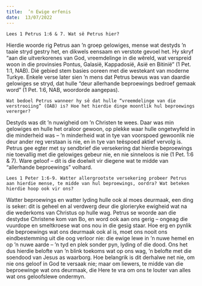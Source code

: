 ```yaml
---
title:  ’n Ewige erfenis
date:  13/07/2022
---
```


`Lees 1 Petrus 1:6 & 7. Wat sê Petrus hier?`

Hierdie woorde rig Petrus aan ’n groep gelowiges, mense wat destyds ’n taaie stryd gestry het, en dikwels eensaam en verstote gevoel het. Hy skryf “aan die uitverkorenes van God, vreemdelinge in die wêreld, wat verspreid woon in die provinsies Pontus, Galasië, Kappadosië, Asië en Bitinië” (1 Pet. 1:1, NAB). Dié gebied stem basies ooreen met die westekant van moderne Turkye. Enkele verse later sien ’n mens dat Petrus bewus was van daardie gelowiges se stryd, dat hulle “deur allerhande beproewings bedroef gemaak word” (1 Pet. 1:6, NAB, woordorde aangepas).

`Wat bedoel Petrus wanneer hy sê dat hulle “vreemdelinge van die verstrooiing” (OAB) is? Hoe het hierdie dinge moontlik hul beproewings vererger?`

Destyds was dit ’n nuwigheid om ’n Christen te wees. Daar was min gelowiges en hulle het oraloor gewoon, op plekke waar hulle ongetwyfeld in die minderheid was – ’n minderheid wat in tye van voorspoed gewoonlik nie deur ander reg verstaan is nie, en in tye van teëspoed aktief vervolg is. Petrus gee egter met sy sendbrief die versekering dat hierdie beproewings nie toevallig met die gelowiges gebeur nie, en nie sinneloos is nie (1 Pet. 1:6 & 7). Ware geloof – dít is die doelwit vir diegene wat te midde van “allerhande beproewings” volhard.

`Lees 1 Peter 1:6-9. Watter allergrootste versekering probeer Petrus aan hierdie mense, te midde van hul beproewings, oordra? Wat beteken hierdie hoop ook vir ons?`

Watter beproewings en watter lyding hulle ook al moes deurmaak, een ding is seker: dit is geheel en al verdwerg deur die glorieryke ewigheid wat na die wederkoms van Christus op hulle wag. Petrus se woorde aan die destydse Christene kom van Bo, en word ook aan ons gerig – ongeag die vuurdope en smeltkroese wat ons nou in die gesig staar. Hoe erg en pynlik die beproewings wat ons deurmaak ook al is, moet ons nooit ons eindbestemming uit die oog verloor nie: die ewige lewe in ’n nuwe hemel en op ’n nuwe aarde – ’n tyd en plek sonder pyn, lyding of die dood. Ons het dus hierdie belofte van ’n blink toekoms wat op ons wag, ’n belofte met die soendood van Jesus as waarborg. Hoe belangrik is dit derhalwe net nie, om nie ons geloof in God te versaak nie; maar om liewers, te midde van die beproewinge wat ons deurmaak, die Here te vra om ons te louter van alles wat ons geloofslewe ondermyn.